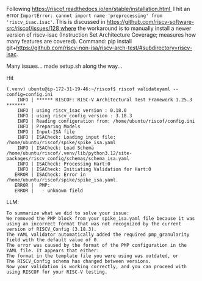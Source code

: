 Following https://riscof.readthedocs.io/en/stable/installation.html 
I hit an error `ImportError: cannot import name 'preprocessing' from 'riscv_isac.isac'`. This is discussed in https://github.com/riscv-software-src/riscof/issues/128 where the workaround is to manually install a newer version of riscv-isac (Instruction Set Architecture Coverage; measures how many features are covered). Command: pip install git+https://github.com/riscv-non-isa/riscv-arch-test/#subdirectory=riscv-isac.

Many issues... made setup.sh along the way...

Hit
```
(.venv) ubuntu@ip-172-31-19-46:~/riscof$ riscof validateyaml --config=config.ini
    INFO | ****** RISCOF: RISC-V Architectural Test Framework 1.25.3 *******
    INFO | using riscv_isac version : 0.18.0
    INFO | using riscv_config version : 3.18.3
    INFO | Reading configuration from: /home/ubuntu/riscof/config.ini
    INFO | Preparing Models
    INFO | Input-ISA file
    INFO | ISACheck: Loading input file: /home/ubuntu/riscof/spike/spike_isa.yaml
    INFO | ISACheck: Load Schema /home/ubuntu/riscof/.venv/lib/python3.12/site-packages/riscv_config/schemas/schema_isa.yaml
    INFO | ISACheck: Processing Hart:0
    INFO | ISACheck: Initiating Validation for Hart:0
   ERROR | ISACheck: Error in /home/ubuntu/riscof/spike/spike_isa.yaml.
   ERROR |  PMP:
   ERROR |   - unknown field
```

LLM:
```
To summarize what we did to solve your issue:
We removed the PMP block from your spike_isa.yaml file because it was using an incorrect format that was not recognized by the current version of RISCV_Config (3.18.3).
The YAML validator automatically added the required pmp_granularity field with the default value of 0.
The error was caused by the format of the PMP configuration in the YAML file. It appears that either:
The format in the template file you were using was outdated, or
The RISCV_Config schema has changed between versions.
Now your validation is working correctly, and you can proceed with using RISCOF for your RISC-V testing.
```